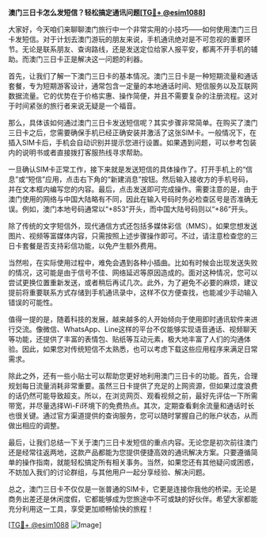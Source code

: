 **澳门三日卡怎么发短信？轻松搞定通讯问题[[TG💪+ @esim1088](https://t.me/s/esim1088)]**

大家好，今天咱们来聊聊澳门旅行中一个非常实用的小技巧——如何使用澳门三日卡发短信。对于计划去澳门游玩的朋友来说，手机通讯绝对是不可忽视的重要环节。无论是联系朋友、查询路线，还是发送定位给家人报平安，都离不开手机的辅助。而澳门三日卡正是解决这一问题的利器。

首先，让我们了解一下澳门三日卡的基本情况。澳门三日卡是一种短期流量和通话套餐，专为短期游客设计，通常包含一定量的本地通话时间、短信服务以及互联网数据流量。它的优势在于价格实惠、操作简便，并且不需要复杂的注册流程。这对于时间紧张的旅行者来说无疑是一个福音。

那么，具体该如何通过澳门三日卡发送短信呢？其实步骤非常简单。在购买了澳门三日卡之后，您需要确保手机已经正确安装并激活了这张SIM卡。一般情况下，在插入SIM卡后，手机会自动识别并提示您进行设置。如果遇到问题，可以参考包装内的说明书或者直接拨打客服热线寻求帮助。

一旦确认SIM卡正常工作，接下来就是发送短信的具体操作了。打开手机上的“信息”或“短信”应用，点击右下角的“新建消息”按钮。然后输入接收方的手机号码，并在文本框内编写您的内容。最后，点击发送即可完成操作。需要注意的是，由于澳门使用的网络与中国大陆略有不同，因此在输入号码时务必检查区号是否准确无误。例如，澳门本地号码通常以“+853”开头，而中国大陆号码则以“+86”开头。

除了传统的文字短信外，现代通信方式还包括多媒体彩信（MMS）。如果您想发送图片、视频等富媒体内容，只需按照上述步骤操作即可。不过，请注意检查您的三日卡套餐是否支持彩信功能，以免产生额外费用。

当然啦，在实际使用过程中，难免会遇到各种小插曲。比如有时候会出现发送失败的情况，这可能是由于信号不佳、网络延迟等原因造成的。面对这种情况，您可以尝试更换位置重新发送，或者稍后再试几次。此外，为了避免不必要的麻烦，建议提前将重要联系方式存储到手机通讯录中，这样不仅方便查找，也能减少手动输入错误的可能性。

值得一提的是，随着科技的发展，越来越多的人开始倾向于使用即时通讯软件来进行交流。像微信、WhatsApp、Line这样的平台不仅能够实现语音通话、视频聊天等功能，还提供了丰富的表情包、贴纸等互动元素，极大地丰富了人们的沟通体验。因此，如果您对传统短信不太熟悉，也可以考虑下载这些应用程序来满足日常需求。

除此之外，还有一些小贴士可以帮助您更好地利用澳门三日卡的功能。首先，合理规划每日流量消耗非常重要。虽然三日卡提供了充足的上网资源，但如果过度浪费的话仍然可能导致超支。所以，在浏览网页、观看视频之前，最好先评估一下所需带宽，并尽量选择Wi-Fi环境下的免费热点。其次，定期查看剩余流量和通话时长也很关键。通过官方渠道提供的查询服务，您可以随时掌握自己的账户状态，从而做出相应的调整。

最后，让我们总结一下关于澳门三日卡发短信的重点内容。无论您是初次前往澳门还是经常往返两地，这款产品都能为您提供便捷高效的通讯解决方案。只要遵循简单的操作指南，就能轻松搞定所有相关事务。当然，如果您还有其他疑问或困惑，不妨加入我们的讨论群组，与其他用户一起分享经验、解决问题。

总之，澳门三日卡不仅仅是一张普通的SIM卡，它更是连接你我他的桥梁。无论是商务出差还是休闲度假，它都能够成为您旅途中不可或缺的好伙伴。希望大家都能充分利用这一工具，享受更加顺畅愉快的旅程！

[[TG💪+ @esim1088](https://t.me/s/esim1088) ![Image](https://i.postimg.cc/4NQfJmqS/Snipaste-2025-05-13-00-14-12.png)]